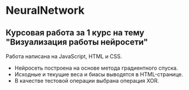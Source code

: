 # NeuralNetwork
## **Курсовая работа за 1 курс на тему "Визуализация работы нейросети"**

Работа написана на JavaScript, HTML и CSS. 

* Нейросеть построена на основе метода градиентного спуска.
* Исходные и текущие веса и биасы выводятся в HTML-странице.
* В качестве тестовой операции выбрана операция XOR.
